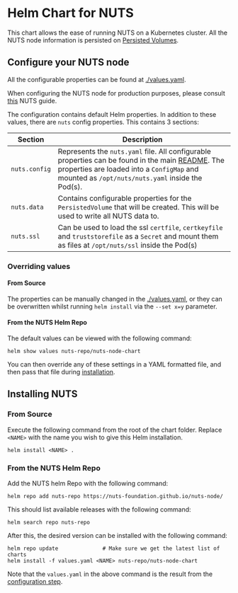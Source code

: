 # Helm Chart for NUTS
This chart allows the ease of running NUTS on a Kubernetes cluster. 
All the NUTS node information is persisted on [Persisted Volumes](https://kubernetes.io/docs/concepts/storage/persistent-volumes/).

## Configure your NUTS node
All the configurable properties can be found at [./values.yaml](./values.yaml).

When configuring the NUTS node for production purposes, please consult [this](https://nuts-node.readthedocs.io/en/latest/pages/production-configuration.html)
NUTS guide.

The configuration contains default Helm properties. In addition to these values,
there are `nuts` config properties. This contains 3 sections:

| Section     | Description                                                                                                                                                                                                        |
|-------------|--------------------------------------------------------------------------------------------------------------------------------------------------------------------------------------------------------------------|
| `nuts.config` | Represents the `nuts.yaml` file. All configurable properties can be found in the main [README](../../README.rst#server-options). The properties are loaded into a `ConfigMap` and mounted as `/opt/nuts/nuts.yaml` inside the Pod(s). |
| `nuts.data`   | Contains configurable properties for the `PersistedVolume` that will be created. This will be used to write all NUTS data to.                                                                                |
| `nuts.ssl`    | Can be used to load the ssl `certfile`, `certkeyfile` and `truststorefile` as a `Secret` and mount them as files at `/opt/nuts/ssl` inside the Pod(s)                                                              |

### Overriding values
#### From Source
The properties can be manually changed in the [./values.yaml](./values.yaml), or they can be overwritten whilst running
`helm install` via the `--set x=y` parameter.

#### From the NUTS Helm Repo
 
The default values can be viewed with the following command: 
```shell
helm show values nuts-repo/nuts-node-chart
```

You can then override any of these settings in a YAML formatted file, and then pass that file during [installation](#from-the-nuts-helm-repo-1).

## Installing NUTS
### From Source

Execute the following command from the root of the chart folder. Replace `<NAME>` with the name you 
wish to give this Helm installation.
```
helm install <NAME> .
```
### From the NUTS Helm Repo

Add the NUTS helm Repo with the following command:
```shell 
helm repo add nuts-repo https://nuts-foundation.github.io/nuts-node/
```
This should list available releases with the following command:
```shell
helm search repo nuts-repo
```

After this, the desired version can be installed with the following command:
```shell
helm repo update              # Make sure we get the latest list of charts
helm install -f values.yaml <NAME> nuts-repo/nuts-node-chart
```

Note that the `values.yaml` in the above command is the result from the [configuration step](#from-the-nuts-helm-repo).